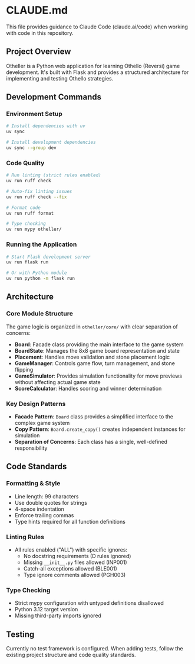 # CLAUDE.md

This file provides guidance to Claude Code (claude.ai/code) when working with code in this repository.

## Project Overview

Otheller is a Python web application for learning Othello (Reversi) game development. It's built with Flask and provides a structured architecture for implementing and testing Othello strategies.

## Development Commands

### Environment Setup
```bash
# Install dependencies with uv
uv sync

# Install development dependencies
uv sync --group dev
```

### Code Quality
```bash
# Run linting (strict rules enabled)
uv run ruff check

# Auto-fix linting issues
uv run ruff check --fix

# Format code
uv run ruff format

# Type checking
uv run mypy otheller/
```

### Running the Application
```bash
# Start Flask development server
uv run flask run

# Or with Python module
uv run python -m flask run
```

## Architecture

### Core Module Structure
The game logic is organized in `otheller/core/` with clear separation of concerns:

- **Board**: Facade class providing the main interface to the game system
- **BoardState**: Manages the 8x8 game board representation and state
- **Placement**: Handles move validation and stone placement logic
- **GameManager**: Controls game flow, turn management, and stone flipping
- **GameSimulator**: Provides simulation functionality for move previews without affecting actual game state
- **ScoreCalculator**: Handles scoring and winner determination

### Key Design Patterns
- **Facade Pattern**: `Board` class provides a simplified interface to the complex game system
- **Copy Pattern**: `Board.create_copy()` creates independent instances for simulation
- **Separation of Concerns**: Each class has a single, well-defined responsibility

## Code Standards

### Formatting & Style
- Line length: 99 characters
- Use double quotes for strings
- 4-space indentation
- Enforce trailing commas
- Type hints required for all function definitions

### Linting Rules
- All rules enabled ("ALL") with specific ignores:
  - No docstring requirements (D rules ignored)
  - Missing `__init__.py` files allowed (INP001)
  - Catch-all exceptions allowed (BLE001)
  - Type ignore comments allowed (PGH003)

### Type Checking
- Strict mypy configuration with untyped definitions disallowed
- Python 3.12 target version
- Missing third-party imports ignored

## Testing

Currently no test framework is configured. When adding tests, follow the existing project structure and code quality standards.